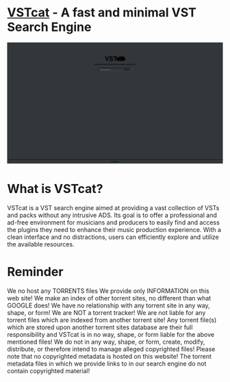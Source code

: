 # [VSTcat](https://ntho6.github.io/VSTcat/) - A fast and minimal VST Search Engine
<div align="center">
  <img src="/assets/media/display.png" width="1200">
</div>

# What is VSTcat?

VSTcat is a VST search engine aimed at providing a vast collection of VSTs and packs without any intrusive ADS. Its goal is to offer a professional and ad-free environment for musicians and producers to easily find and access the plugins they need to enhance their music production experience. With a clean interface and no distractions, users can efficiently explore and utilize the available resources.

# Reminder

We no host any TORRENTS files
We provide only INFORMATION on this web site!
We make an index of other torrent sites, no different than what GOOGLE does!
We have no relationship with any torrent site in any way, shape, or form!
We are NOT a torrent tracker!
We are not liable for any torrent files which are indexed from another torrent site!
Any torrent file(s) which are stored upon another torrent sites database are their full responsibility and VSTcat is in no way, shape, or form liable for the above mentioned files!
We do not in any way, shape, or form, create, modify, distribute, or therefore intend to manage alleged copyrighted files!
Please note that no copyrighted metadata is hosted on this website!
The torrent metadata files in which we provide links to in our search engine do not contain copyrighted material!
